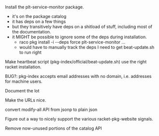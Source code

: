 Install the plt-service-monitor package.
 - it's on the package catalog
 - it has deps on a few things
 - but they transitively have deps on a shitload of stuff, including most of the documentation.
 - it MIGHT be possible to ignore some of the deps during installation.
    - raco pkg install -i --deps force plt-service-monitor ...
    - would have to manually track the deps I need to get beat-update.sh to run right

Make heartbeat script (pkg-index/official/beat-update.sh) use the right racket installation.

BUG?: pkg-index accepts email addresses with no domain, i.e. addresses for machine users.

Document the lot

Make the URLs nice.

convert modify-all API from jsonp to plain json

Figure out a way to nicely support the various racket-pkg-website signals.

Remove now-unused portions of the catalog API
